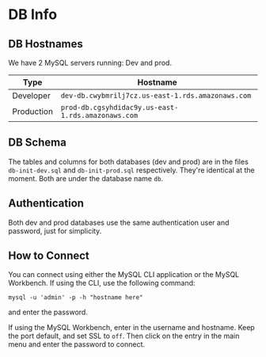 # DB Info

## DB Hostnames
We have 2 MySQL servers running: Dev and prod.

|   Type    | Hostname                                          |
|-----------|---------------------------------------------------|
|Developer  |`dev-db.cwybmrilj7cz.us-east-1.rds.amazonaws.com`  |
|Production |`prod-db.cgsyhdidac9y.us-east-1.rds.amazonaws.com` |

## DB Schema
The tables and columns for both databases (dev and prod) are in the files
`db-init-dev.sql` and `db-init-prod.sql` respectively. They're identical
at the moment. Both are under the database name `db`.

## Authentication
Both dev and prod databases use the same authentication user and password,
just for simplicity.

## How to Connect
You can connect using either the MySQL CLI application or the MySQL Workbench.
If using the CLI, use the following command:

`mysql -u 'admin' -p -h "hostname here"`

and enter the password.

If using the MySQL Workbench, enter in the username and hostname. Keep the
port default, and set SSL to `off`. Then click on the entry in the main
menu and enter the password to connect.
